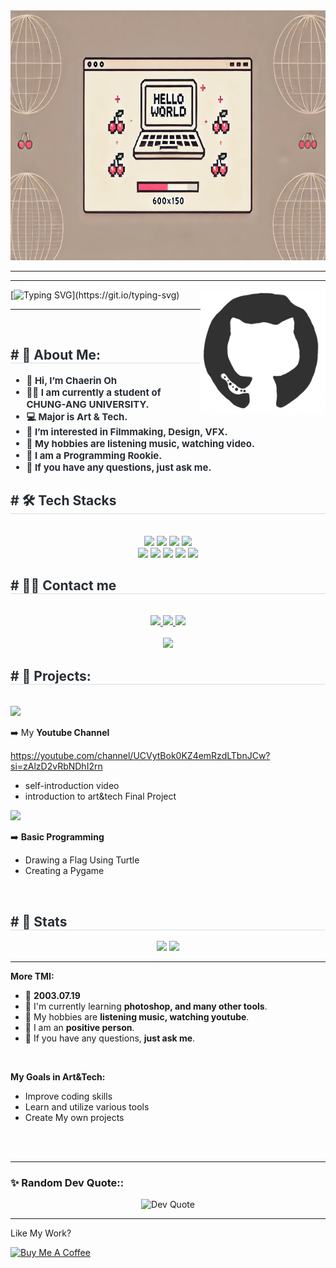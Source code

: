 
<img src="https://raw.githubusercontent.com/chaerin719/chaerin719/refs/heads/main/0cc4c407-88ee-4c12-a6a9-c7a15672cae4.webp" width="1000" height="400"/>

<hr>
<hr>

<img src = 'https://github.com/chaerin719/chaerin719/blob/main/octo.gif?raw=true' alt = 'Awesome Matrix Code' align='right' width="200" height="200"/>
	
[![Typing SVG](https://readme-typing-svg.demolab.com?font=Quicksand&weight=500&size=30&pause=1000&color=E96479&repeat=false&width=435&lines=Hello+World%2C+I'm+Chaerin+Oh.;Welcome+to+my+profile!;Enjoy+your+time+here!!)](https://git.io/typing-svg)

</div>
<hr>

<div align= "center">
    <img />
    </div>
    <div style="text-align: left;"> 
    <h2 style="border-bottom: 1px solid #d8dee4; color: #282d33;"> # 💫 About Me: </h2>  
    <div style="font-weight: 700; font-size: 15px; text-align: left; color: #282d33;"> 

- 👋 Hi, I’m **Chaerin Oh**
- 👨‍🏛 I am currently a student of **CHUNG-ANG UNIVERSITY**.
- 💻 Major is **Art & Tech**.
- 👀 I’m interested in Filmmaking, Design, VFX.
- 🤔 My hobbies are **listening music, watching video**.
- 💼 I am a **Programming Rookie**.
- 💬 If you have any questions, **just ask me**.</div> 
    </div>
    <div style="text-align: left;">
    <h2 style="border-bottom: 1px solid #d8dee4; color: #282d33;"> # 🛠️ Tech Stacks </h2> <br> 
    <div  align= "center"> <img src="https://img.shields.io/badge/Github-181717?style=for-the-badge&logo=Github&logoColor=white">
          <img src="https://img.shields.io/badge/C++-00599C?style=for-the-badge&logo=C%2B%2B&logoColor=white">
          <img src="https://img.shields.io/badge/Python-3776AB?style=for-the-badge&logo=Python&logoColor=white">
          <img src="https://img.shields.io/badge/Javascript-F7DF1E?style=for-the-badge&logo=Javascript&logoColor=white">
	    <br> 
	  <img src="https://img.shields.io/badge/adobe%20photoshop-%2331A8FF.svg?&style=for-the-badge&logo=adobe%20photoshop&logoColor=white" />
	  <img src="https://img.shields.io/badge/adobe%20illustrator-%23FF9A00.svg?&style=for-the-badge&logo=adobe%20illustrator&logoColor=black" />
	  <img src="https://img.shields.io/badge/adobe%20premiere%20pro-%239999FF.svg?&style=for-the-badge&logo=adobe%20premiere%20pro&logoColor=black" />
	  <img src="https://img.shields.io/badge/adobe%20after%20effects-%239999FF.svg?&style=for-the-badge&logo=adobe%20after%20effects&logoColor=black" />
	  <img src="https://img.shields.io/badge/autodesk-%230696D7.svg?&style=for-the-badge&logo=autodesk&logoColor=white" />
          </div>
    </div>
    <div style="text-align: left;">
    <h2 style="border-bottom: 1px solid #d8dee4; color: #282d33;"> # 🧑‍💻 Contact me </h2> <br> 
    <div align= "center"> <a href="https://www.instagram.com/chrn_5/profilecard/?igsh=aXRubTJoeXQyNnhj"> <img src="https://img.shields.io/badge/Instagram-E4405F?style=for-the-badge&logo=Instagram&logoColor=white&link=insta_url"> </a>
         <a href=mailto:"chaerin030719@gmail.com"> <img src="https://img.shields.io/badge/Gmail-EA4335?style=for-the-badge&logo=Gmail&logoColor=white&link=mailto:gmail_url"> </a>
         <a href="https://blog.naver.com/chaerin0719"> <img src="https://img.shields.io/badge/Naver-03C75A?style=for-the-badge&logo=Naver&logoColor=white&link=blog_url"> </a>
          </div>  <br> 
    <div align= "center"> <a href="https://hits.seeyoufarm.com"> <img src="https://hits.seeyoufarm.com/api/count/incr/badge.svg?url=https%3A%2F%2Fgithub.com%2Fchaerin719%2F&count_bg=%23000000&title_bg=%23000000&icon=github.svg&icon_color=%23FFFFFF&title=GitHub&edge_flat=false"/></a>
       </div> 
    </div>
    <div style="text-align: left;">
    <h2 style="border-bottom: 1px solid #d8dee4; color: #282d33;"> # 🎫 Projects: </h2> <br> 

<img src="https://img.shields.io/badge/youtube-%23FF0000.svg?&style=for-the-badge&logo=youtube&logoColor=white" />
  
➡️ My **Youtube Channel**    

https://youtube.com/channel/UCVytBok0KZ4emRzdLTbnJCw?si=zAlzD2vRbNDhI2rn
- self-introduction video
- introduction to art&tech Final Project

<img src="https://img.shields.io/badge/Python-3776AB?style=for-the-badge&logo=Python&logoColor=white"> <br>

➡️ **Basic Programming**
- Drawing a Flag Using Turtle
- Creating a Pygame
		</div>
          </div> <br>
    <div style="text-align: left;"> 
    <h2 style="border-bottom: 1px solid #d8dee4; color: #282d33;"> # 🏅 Stats </h2> <div align= "center"> <img src="https://github-readme-stats.vercel.app/api?username=chaerin719&bg_color=180,00000000,&title_color=000000&text_color=000000"
         /> <img src="https://github-readme-stats.vercel.app/api/top-langs/?username=chaerin719&layout=compact&bg_color=180,00000000,&title_color=000000&text_color=000000"
           /> </div> 
    </div>

<hr>

**More TMI:** 
- 🎂 **2003.07.19**
- 🌱 I'm currently learning **photoshop, and many other tools**.
- 🤔 My hobbies are **listening music, watching youtube**.
- 💼 I am an **positive person**.
- 💬 If you have any questions, **just ask me**.

<br>

**My Goals in Art&Tech:** 
- Improve coding skills
- Learn and utilize various tools
- Create My own projects

<br><br>

<hr>
<h3 align="left">✨ Random Dev Quote::</h3>
<p align="center">
  <img src="https://quotes-github-readme.vercel.app/api?type=horizontal&theme=dark" alt="Dev Quote" />
</p>
<hr>

Like My Work?

<a href="https://www.buymeacoffee.com/chaerin719" target="_blank"><img src="https://cdn.buymeacoffee.com/buttons/v2/default-yellow.png" alt="Buy Me A Coffee" height="60px" width="217px" ></a>
